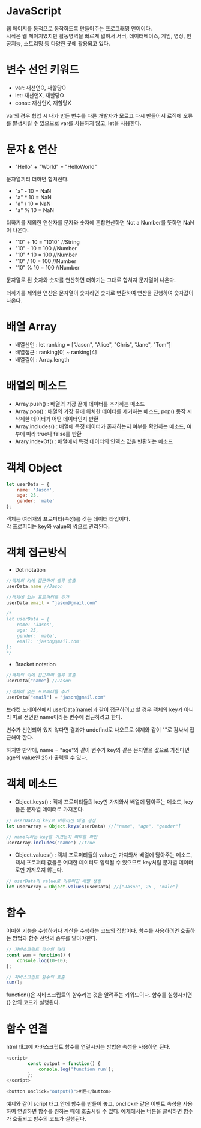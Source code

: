 # JavaScript
웹 페이지를 동적으로 동작하도록 만들어주는 프로그래밍 언어이다.  
시작은 웹 페이지였지만 활동영역을 빠르게 넓혀서 서버, 데이터베이스, 게임, 영상, 인공지능, 스트리밍 등 다양한 곳에 활용되고 있다.

# 변수 선언 키워드
- var: 재선언O, 재할당O
- let: 재선언X, 재할당O
- const: 재선언X, 재할당X

var의 경우 협업 시 내가 만든 변수를 다른 개발자가 모르고 다시 만들어서 로직에 오류를 발생시킬 수 있으므로 var를 사용하지 않고, let을 사용한다.

# 문자 & 연산
- "Hello" + "World" = "HelloWorld"

문자열끼리 더하면 합쳐진다.

- "a" - 10 = NaN
- "a" * 10 = NaN
- "a" / 10 = NaN
- "a" % 10 = NaN

더하기를 제외한 연산자를 문자와 숫자에 혼합연산하면 Not a Number를 뜻하면 NaN이 나온다.

- "10" + 10 = "1010" //String
- "10" - 10 = 100 //Number
- "10" * 10 = 100 //Number
- "10" / 10 = 100 //Number
- "10" % 10 = 100 //Number

문자열로 된 숫자와 숫자를 연산하면 더하기는 그대로 합쳐져 문자열이 나온다. 

더하기를 제외한 연산은 문자열이 숫자라면 숫자로 변환하여 연산을 진행하여 숫자값이 나온다.

# 배열 Array
- 배열선언 : let ranking = ["Jason", "Alice", "Chris", "Jane", "Tom"]
- 배열접근 : ranking[0] ~ ranking[4]
- 배열길이 : Array.length

# 배열의 메소드
- Array.push() : 배열의 가장 끝에 데이터를 추가하는 메소드
- Array.pop() : 배열의 가장 끝에 위치한 데이터를 제거하는 메소드, pop() 동작 시 삭제한 데이터가 어떤 데이터인지 반환
- Array.includes() : 배열에 특정 데이터가 존재하는지 여부를 확인하는 메소드, 여부에 따라 true나 false를 반환
- Arary.indexOf() : 배열에서 특정 데이터의 인덱스 값을 반환하는 메소드

# 객체 Object
```javascript
let userData = {
    name: 'Jason',
    age: 25,
    gender: 'male'
};
```
객체는 여러개의 프로퍼티(속성)를 갖는 데이터 타입이다.  
각 프로퍼티는 key와 value의 쌍으로 관리된다.

# 객체 접근방식
- Dot notation
```javascript
//객체의 키에 접근하여 벨류 호출
userData.name //Jason

//객체에 없는 프로퍼티를 추가
userData.email = "jason@gmail.com"

/*
let userData = {
    name: 'Jason',
    age: 25,
    gender: 'male',
    email: 'jason@gmail.com'
};
*/
```

- Bracket notation
```javascript
//객체의 키에 접근하여 벨류 호출
userData["name"] //Jason

//객체에 없는 프로퍼티를 추가
userData["email"] = "jason@gmail.com"
```
브라켓 노테이션에서 userData[name]과 같이 접근하려고 할 경우 객체의 key가 아니라 따로 선언한 name이라는 변수에 접근하려고 한다.

변수가 선언되어 있지 않다면 결과가 undefind로 나오므로 예제와 같이 ""로 감싸서 접근해야 한다.

하지만 만약에, name = "age"와 같이 변수가 key와 같은 문자열을 값으로 가진다면 age의 value인 25가 출력될 수 있다.

# 객체 메소드
- Object.keys() : 객체 프로퍼티들의 key만 가져와서 배열에 담아주는 메소드, key들은 문자열 데이터로 가져온다.

```javascript
// userData의 key로 이루어진 배열 생성
let userArray = Object.keys(userData) //["name", "age", "gender"]

// name이라는 key를 가졌는지 여부를 확인
userArray.includes("name") //true
```

- Object.values() : 객체 프로퍼티들의 value만 가져와서 배열에 담아주는 메소드, 객체 프로퍼티 값들은 어떠한 데이터도 입력될 수 있으므로 key처럼 문자열 데이터로만 가져오지 않는다.

```javascript
// userData의 value로 이루어진 배열 생성
let userArray = Object.values(userData) //["Jason", 25 , "male"]
```

# 함수
어떠한 기능을 수행하거나 계산을 수행하는 코드의 집합이다. 함수를 사용하려면 호출하는 방법과 함수 선언의 종류를 알아야한다.

```javascript
// 자바스크립트 함수의 형태
const sum = function() {
    console.log(10+10);
};

// 자바스크립트 함수의 호출
sum();
```

function()은 자바스크립트의 함수라는 것을 알려주는 키워드이다. 함수를 실행시키면 {} 안의 코드가 실행된다.

# 함수 연결
html 태그에 자바스크립트 함수를 연결시키는 방법은 속성을 사용하면 된다.

```javascript
<script>
        const output = function() {
            console.log('function run');
        };
</script>

<button onclick="output()">버튼</button>
```

예제와 같이 script 태그 안에 함수를 만들어 놓고, onclick과 같은 이벤트 속성을 사용하여 연결하면 함수를 원하는 때에 호출시킬 수 있다. 예제에서는 버튼을 클릭하면 함수가 호출되고 함수의 코드가 실행된다.